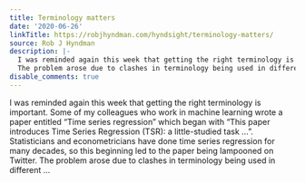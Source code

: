 ```yaml
---
title: Terminology matters
date: '2020-06-26'
linkTitle: https://robjhyndman.com/hyndsight/terminology-matters/
source: Rob J Hyndman
description: |-
  I was reminded again this week that getting the right terminology is important. Some of my colleagues who work in machine learning wrote a paper entitled “Time series regression” which began with “This paper introduces Time Series Regression (TSR): a little-studied task …”. Statisticians and econometricians have done time series regression for many decades, so this beginning led to the paper being lampooned on Twitter.
  The problem arose due to clashes in terminology being used in different ...
disable_comments: true
---
```

I was reminded again this week that getting the right terminology is important. Some of my colleagues who work in machine learning wrote a paper entitled “Time series regression” which began with “This paper introduces Time Series Regression (TSR): a little-studied task …”. Statisticians and econometricians have done time series regression for many decades, so this beginning led to the paper being lampooned on Twitter.
The problem arose due to clashes in terminology being used in different ...